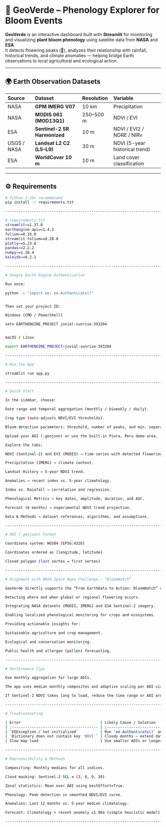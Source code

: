 # 🌿 GeoVerde – Phenology Explorer for Bloom Events

**GeoVerde** is an interactive dashboard built with **Streamlit** for monitoring and visualizing **plant bloom phenology** using satellite data from **NASA** and **ESA**.  
It detects flowering peaks (🌸), analyzes their relationship with rainfall, historical trends, and climate anomalies — helping bridge Earth observations to local agricultural and ecological action.

---

## 🌍 Earth Observation Datasets

| Source | Dataset | Resolution | Variable |
|:--------|:---------|:------------|:----------|
| NASA | **GPM IMERG V07** | 10 km | Precipitation |
| NASA | **MODIS 061 (MOD13Q1)** | 250–500 m | NDVI / EVI |
| ESA | **Sentinel-2 SR Harmonized** | 10 m | NDVI / EVI2 / NDRE / NIRv |
| USGS / NASA | **Landsat L2 C2 (L5–L9)** | 30 m | NDVI (5-year historical trend) |
| ESA | **WorldCover 10 m** | 10 m | Land cover classification |

---

## ⚙️ Requirements

```bash
# Python 3.10+ recommended
pip install -r requirements.txt

----------------------------------------------------------------------------------------------------------------------------------

# requirements.txt
streamlit==1.37.0
earthengine-api==1.4.3
folium==0.16.0
streamlit-folium==0.20.0
plotly==5.23.0
pandas==2.2.2
numpy==1.26.4
kaleido==0.2.1

-----------------------------------------------------------------------------------------------------------------

# Google Earth Engine Authentication

Run once:

python -c "import ee; ee.Authenticate()"


Then set your project ID:

Windows (CMD / PowerShell)

setx EARTHENGINE_PROJECT jovial-sunrise-393204


macOS / Linux

export EARTHENGINE_PROJECT=jovial-sunrise-393204

----------------------------------------------------------------------------------------------------------------

# Run the App

streamlit run app.py

---------------------------------------------------------------------------------------------------------------

# Quick Start

In the sidebar, choose:

Date range and temporal aggregation (monthly / biweekly / daily).

Crop type (auto-adjusts NDVI/EVI thresholds).

Bloom detection parameters: threshold, number of peaks, and min. separation (days).

Upload your AOI (.geojson) or use the built-in Piura, Peru demo area.

Explore the tabs:

NDVI (Sentinel-2) and EVI (MODIS) → time-series with detected flowering peaks 🌸.

Precipitation (IMERG) → climate context.

Landsat History → 5-year NDVI trend.

Anomalies → recent index vs. 5-year climatology.

Index vs. Rainfall → correlation and regression.

Phenological Metrics → key dates, amplitude, duration, and AUC.

Forecast (6 months) → experimental NDVI trend projection.

Data & Methods → dataset references, algorithms, and assumptions.

------------------------------------------------------------------------------------------------------------------------

# AOI (.geojson) Format

Coordinate system: WGS84 (EPSG:4326)

Coordinates ordered as [longitude, latitude]

Closed polygon (last vertex = first vertex)

-----------------------------------------------------------------------------------------------------------------------------

# Alignment with NASA Space Apps Challenge – “BloomWatch”

GeoVerde directly supports the “From EarthData to Action: BloomWatch” challenge goal by:

Detecting where and when global or regional flowering occurs.

Integrating NASA datasets (MODIS, IMERG) and ESA Sentinel-2 imagery.

Enabling localized phenological monitoring for crops and ecosystems.

Providing actionable insights for:

Sustainable agriculture and crop management.

Ecological and conservation monitoring.

Public health and allergen (pollen) forecasting.

----------------------------------------------------------------------------------------------------------------------------------

# Performance Tips

Use monthly aggregation for large AOIs.

The app uses median monthly composites and adaptive scaling per AOI size.

If Sentinel-2 NDVI takes long to load, reduce the time range or AOI area.

---------------------------------------------------------------------------------------------------------------------------------

# Troubleshooting

| Error                                    | Likely Cause / Solution                          |
| :--------------------------------------- | :----------------------------------------------- |
| `EEException / not initialized`          | Run `ee.Authenticate()` and restart the app.     |
| `Dictionary does not contain key 'NDVI'` | Cloudy months — extend date range or change AOI. |
| Slow map load                            | Use smaller AOIs or longer temporal aggregation. |

--------------------------------------------------------------------------------------------------------------------------

# Reproducibility & Methods

Compositing: Monthly medians for all indices.

Cloud masking: Sentinel-2 SCL ≠ (3, 8, 9, 10).

Zonal statistics: Mean over AOI using bestEffort=True.

Phenology: Peak detection in smoothed NDVI/EVI curve.

Anomalies: Last 12 months vs. 5-year median climatology.

Forecast: Climatology + recent anomaly ±1.96σ (simple heuristic model).

---------------------------------------------------------------------------------------------------------------------------


